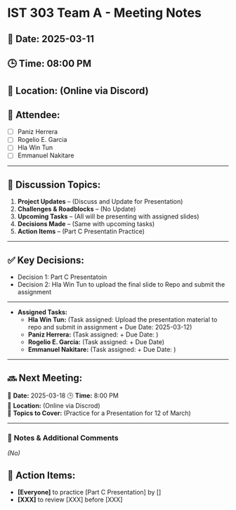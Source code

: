 # IST 303 Team A - Meeting Notes
## 📅 Date: 2025-03-11
## 🕒 Time: 08:00 PM
## 📍 Location: (Online via Discord)
## 🎯 Attendee:
- [ ] Paniz Herrera
- [ ] Rogelio E. Garcia
- [ ] Hla Win Tun
- [ ] Emmanuel Nakitare

---

## 📌 Discussion Topics:
1. **Project Updates** – (Discuss and Update for Presentation)
2. **Challenges & Roadblocks** – (No Update)
3. **Upcoming Tasks** – (All will be presenting with assigned slides)
4. **Decisions Made** – (Same with upcoming tasks)
5. **Action Items** – (Part C Presentatin Practice)

---

## ✅ Key Decisions:
- Decision 1: Part C Presentatoin
- Decision 2: Hla Win Tun to upload the final slide to Repo and submit the assignment

---

- **Assigned Tasks:**
  - **Hla Win Tun:** (Task assigned: Upload the presentation material to repo and submit in assignment + Due Date: 2025-03-12)
  - **Paniz Herrera:** (Task assigned:  + Due Date: )
  - **Rogelio E. Garcia:** (Task assigned: + Due Date)
  - **Emmanuel Nakitare:** (Task assigned: + Due Date: )

---

## 🔜 **Next Meeting:**
📅 **Date:** 2025-03-18 
🕒 **Time:** 8:00 PM  
📍 **Location:** (Online via Discrod)  
🎯 **Topics to Cover:** (Practice for a Presentation for 12 of March)

---

### 📌 **Notes & Additional Comments**
_(No)_

## 🚀 Action Items:
- **[Everyone]** to practice [Part C Presentation] by []
- **[XXX]** to review [XXX] before [XXX]


